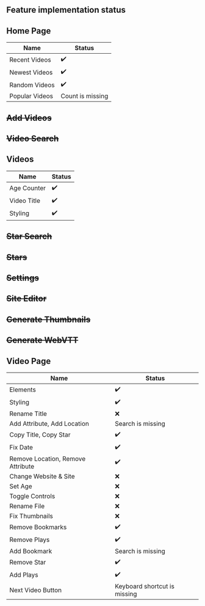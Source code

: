 ## Feature implementation status

## Home Page
| Name | Status |
|---|---|
| Recent Videos | :heavy_check_mark: |
| Newest Videos | :heavy_check_mark: |
| Random Videos | :heavy_check_mark: |
| Popular Videos | Count is missing |

## ~~Add Videos~~
## ~~Video Search~~
## Videos
| Name | Status |
|---|---|
| Age Counter | :heavy_check_mark: |
| Video Title | :heavy_check_mark: |
| Styling | :heavy_check_mark: |

## ~~Star Search~~
## ~~Stars~~
## ~~Settings~~
## ~~Site Editor~~
## ~~Generate Thumbnails~~
## ~~Generate WebVTT~~

## Video Page
| Name | Status |
|---|---|
| Elements | :heavy_check_mark: |
| Styling | :heavy_check_mark: |
| Rename Title | :x: |
| Add Attribute, Add Location | Search is missing |
| Copy Title, Copy Star | :heavy_check_mark: |
| Fix Date | :heavy_check_mark: |
| Remove Location, Remove Attribute | :heavy_check_mark: |
| Change Website & Site | :x: |
| Set Age | :x: |
| Toggle Controls | :x: |
| Rename File | :x: |
| Fix Thumbnails | :x: |
| Remove Bookmarks | :heavy_check_mark: |
| Remove Plays | :heavy_check_mark: |
| Add Bookmark | Search is missing |
| Remove Star | :heavy_check_mark: |
| Add Plays | :heavy_check_mark: |
| Next Video Button | Keyboard shortcut is missing |
